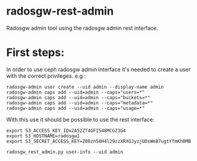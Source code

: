 radosgw-rest-admin
==================

Radosgw admin tool using the radosgw admin rest interface.

First steps:
============

In order to use ceph radosgw admin interface it's needed to create a user
with the correct privileges. e.g.:

    radosgw-admin user create --uid admin --display-name admin
    radosgw-admin caps add --uid=admin --caps="users=*" 
    radosgw-admin caps add --uid=admin --caps="buckets=*"
    radosgw-admin caps add --uid=admin --caps="metadata=*"
    radosgw-admin caps add --uid=admin --caps="usage=*"

With this use it should be possible to use the rest interface:

    export S3_ACCESS_KEY_ID=2A52ZT4GFI548MCGZ3G4
    export S3_HOSTNAME=radosgw1
    export S3_SECRET_ACCESS_KEY=Z08zn58H4l29zzXRXGJyzjUOsWeB7ugtYfmKh0MB
    
    radosgw_rest_admin.py user-info --uid admin
